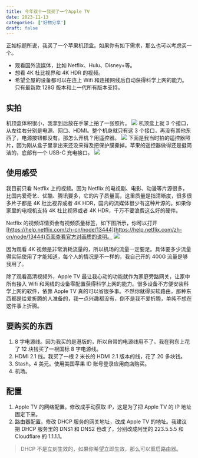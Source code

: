 ```yaml
---
title: 今年双十一我买了一个Apple TV
date: 2023-11-13
categories: ['好物分享']
draft: false
---
```


正如标题所说，我买了一个苹果机顶盒。如果你有如下需求，那么也可以考虑买一个。

- 观看国外流媒体，比如 Netflix、Hulu、Disney+等。
- 想看 4K 杜比视界和 4K HDR 的视频。
- 希望全屋的设备都可以在连上 Wifi 和连接网线后自动获得科学上网的能力。只有最新款 128G 版本和上一代所有版本支持。
## 实拍
机顶盒体积很小，我拿到后放在手掌上拍了一张照片。
![](/images/appletv-1.jpg)
机顶盒上就 3 个接口，从左往右分别是电源、网口、HDMI。整个机身就只有这 3 个接口，再没有其他东西了，电源按钮都没有。那怎么开机？用遥控器。
![](/images/appletv-2.png)
下面是我当时拍的遥控器照片，因为刚从盒子里拿出来还没来得及把保护膜撕掉。苹果的遥控器做得还是挺简洁的，底部有一个 USB-C 充电接口。
![](/images/appletv-3.jpg)
## 使用感受
我目前只看 Netflix 上的视频。因为 Netflix 的电视剧、电影、动漫等片源很多，比国内爱奇艺、优酷、腾讯要多，它的片子质量高，这里质量是指清晰度，很多很多片子都是 4K 杜比视界或者 4K HDR，国内的流媒体很少有这种片源的。如果你家里的电视机支持 4K 杜比视界或者 4K HDR，千万不要浪费这么好的硬件。

Netflix 的视频详情页会有视频质量标签，如下图所示，你可以打开[https://help.netflix.com/zh-cn/node/13444](https://help.netflix.com/zh-cn/node/13444)页面查看官方对画质的说明。
![](/images/截屏2023-11-23-14.16.57.png)

因为观看 4K 视频是非常消耗流量的，所以机场的流量一定要足。具体要多少流量得实际使用了才能知道，每个人的情况是不一样的，我自己开的 400G 流量是够我用了。

除了观看高清视频外，Apple TV 最让我心动的功能就作为家庭旁路网关，让家中所有接入 Wifi 和网线的设备零配置获得科学上网的能力。很多设备不方便安装科学上网的软件，依靠 Apple TV 真的可以省很多事。不然你就得买软路由，那种东西都是给爱折腾的人准备的，我一点兴趣都没有，倒不是我不爱折腾，单纯不想在这件事上折腾。

## 要购买的东西

1. 8 字电源线。因为我买的是港版的，所以自带的电源线用不了。我在狗东上花了 12 块钱买了一根国标 8 字电源线。
2. HDMI 2.1 线。我买了一根 2 米长的 HDMI 2.1 版本的线，花了 20 多块钱。
3. Stash。4 美元。使用美国苹果 ID 账号登录应用商店购买。
4. 机场。
## 配置

1. Apple TV 的网络配置。修改成手动获取 IP，这是为了把 Apple TV 的 IP 地址固定下来。
2. 路由器配置。修改 DHCP 服务的网关地址，改成 Apple TV 的地址。我建议把 DHCP 服务里的 DNS1 和 DNS2 也改了，分别改成阿里的 223.5.5.5 和 Cloudflare 的 1.1.1.1。
> DHCP 不是立刻生效的，如果你希望立即生效，那么可以重启路由器。

